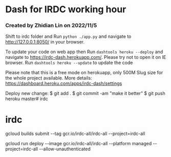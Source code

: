 # Dash for IRDC working hour

### Created by Zhidian Lin on 2022/11/5


Shift to irdc folder and Run `python ./app.py` and navigate to http://127.0.0.1:8050/ in your browser.

To update your code on web app then Run `dashtools heroku --deploy` and navigate to https://irdc-dash.herokuapp.com/. Please try not
 to open it on IE browser.
Run `dashtools heroku --update` to update the code

Please note that this is a free mode on herokuapp, only 500M Slug size for the whole project available. More details: https://dashboard.heroku.com/apps/irdc-dash/settings

Deploy new change:
$ git add .
$ git commit -am "make it better"
$ git push heroku master# irdc
# irdc

gcloud builds submit --tag gcr.io/irdc-all/irdc-all  --project=irdc-all

gcloud run deploy --image gcr.io/irdc-all/irdc-all --platform managed  --project=irdc-all --allow-unauthenticated